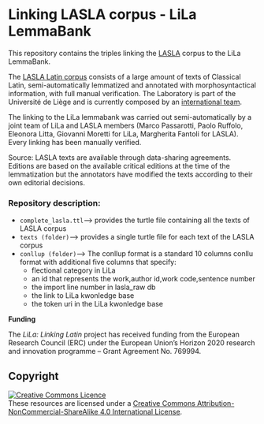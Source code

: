 # Linking LASLA corpus - LiLa LemmaBank


This repository contains the triples linking the [LASLA](http://web.philo.ulg.ac.be/lasla/)  corpus to the LiLa LemmaBank.

The  [LASLA Latin corpus](http://web.philo.ulg.ac.be/lasla/textes-latins-traites/) consists of a large amount of texts of Classical Latin,  semi-automatically lemmatized and annotated with morphosyntactical information, with full manual verification. The Laboratory is part of the Université de Liège and is currently composed by an [international team](http://web.philo.ulg.ac.be/lasla/membres/).

The linking to the LiLa lemmabank was carried out semi-automatically by a joint team of LiLa and LASLA members (Marco Passarotti, Paolo Ruffolo, Eleonora Litta, Giovanni Moretti for LiLa, Margherita Fantoli for LASLA). Every linking has been manually verified.

Source: LASLA texts are available through data-sharing agreements. Editions are based on the available critical editions at the time of the lemmatization but the annotators have modified the texts according to their own editorial decisions.

### Repository description:

 - `complete_lasla.ttl`--> provides the turtle file containing all the texts of LASLA corpus
 - `texts (folder)`--> provides a single turtle file for each text of the LASLA corpus
 - `conllup (folder)`--> The conllup format is a standard 10 columns conllu format with additional five columns that specify:
    - flectional category in LiLa
    - an id that represents the work,author id,work code,sentence number
    - the import line number in lasla_raw db
    - the link to LiLa kwonledge base
    - the token uri in the LiLa kwonledge base



**Funding**

The *LiLa: Linking Latin* project has received funding from the European Research Council (ERC) under the European Union’s Horizon 2020 research and innovation programme – Grant Agreement No. 769994.


## Copyright
<a rel="license" href="http://creativecommons.org/licenses/by-nc-sa/4.0/"><img alt="Creative Commons Licence" style="border-width:0" src="https://i.creativecommons.org/l/by-nc-sa/4.0/88x31.png" /></a><br />These resources are licensed under a <a rel="license" href="http://creativecommons.org/licenses/by-nc-sa/4.0/">Creative Commons Attribution-NonCommercial-ShareAlike 4.0 International License</a>.
